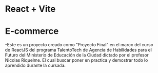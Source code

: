 # React + Vite
# E-commerce

-Este es un proyecto creado como "Proyecto Final" en el marco del curso de ReactJS del programa TalentoTech de Agencia de Habilidades para el Futuro del Ministerio de Educación de la Ciudad dictado por el profesor Nicolas Riquelme. El cual buscar poner en practica y demostrar todo lo aprendido durante la cursada.
